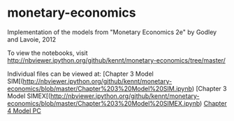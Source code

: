 monetary-economics
==================

Implementation of the models from "Monetary Economics 2e" by Godley and Lavoie, 2012

To view the notebooks, visit
	http://nbviewer.ipython.org/github/kennt/monetary-economics/tree/master/

Individual files can be viewed at:
	[Chapter 3 Model SIM[(http://nbviewer.ipython.org/github/kennt/monetary-economics/blob/master/Chapter%203%20Model%20SIM.ipynb)
	[Chapter 3 Model SIMEX[(http://nbviewer.ipython.org/github/kennt/monetary-economics/blob/master/Chapter%203%20Model%20SIMEX.ipynb)
	[Chapter 4 Model PC](http://nbviewer.ipython.org/github/kennt/monetary-economics/blob/master/Chapter%204%20Model%20PC.ipynb)

